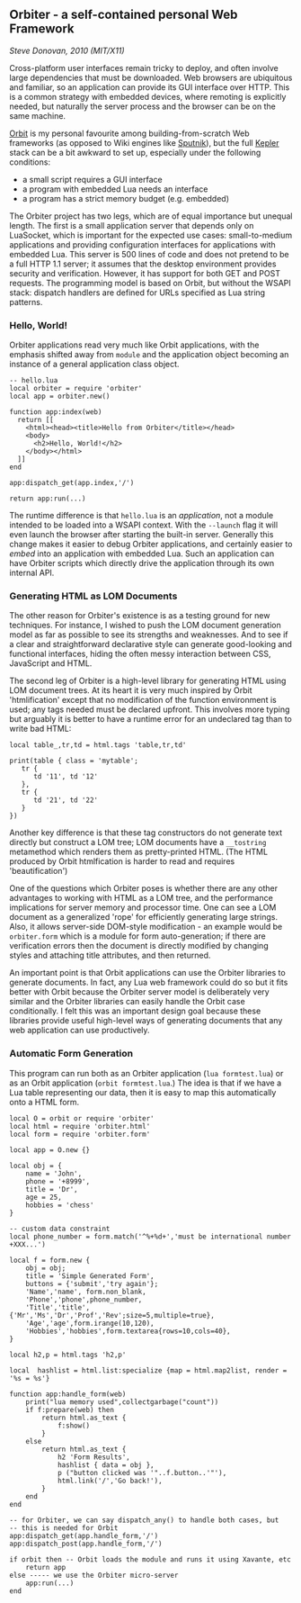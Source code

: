 ## Orbiter - a self-contained personal Web Framework

_Steve Donovan, 2010 (MIT/X11)_

Cross-platform user interfaces remain tricky to deploy, and often involve large dependencies that must be downloaded. Web browsers are ubiquitous and familiar, so an application can provide its GUI interface over HTTP.  This is a common strategy with embedded devices, where remoting is explicitly needed, but naturally the server process and the browser can be on the same machine.

[Orbit](http://keplerproject.github.com/orbit) is my personal favourite among building-from-scratch Web frameworks (as opposed to Wiki engines like [Sputnik](http://github.com/yuri/sputnik)), but the full [Kepler](http://github.com/keplerproject/kepler) stack can be a bit awkward to set up, especially under the following conditions:

 - a small script requires a GUI interface
 - a program with embedded Lua needs an interface
 - a program has a strict memory budget (e.g. embedded)

The Orbiter project has two legs, which are of equal importance but unequal length. The first is a small application server that depends only on LuaSocket, which is important for the expected use cases: small-to-medium applications and providing configuration interfaces for applications with embedded Lua. This server is 500 lines of code and does not pretend to be a full HTTP 1.1 server; it assumes that the desktop environment provides security and verification.  However, it has support for both GET and POST requests.  The programming model is based on Orbit, but without the WSAPI stack: dispatch handlers are defined for URLs specified as Lua string patterns.

### Hello, World!

Orbiter applications read very much like Orbit applications, with the emphasis shifted away from `module` and the application object becoming an instance of a general application class object.

    -- hello.lua
    local orbiter = require 'orbiter'
    local app = orbiter.new()

    function app:index(web)
      return [[
        <html><head><title>Hello from Orbiter</title></head>
        <body>
          <h2>Hello, World!</h2>
        </body></html>
      ]]
    end

    app:dispatch_get(app.index,'/')

    return app:run(...)

The runtime difference is that `hello.lua` is an _application_, not a module intended to be loaded into a WSAPI context. With the `--launch` flag it will even launch the browser after starting the built-in server.  Generally this change makes it easier to debug Orbiter applications, and certainly easier to _embed_ into an application with embedded Lua.  Such an application can have Orbiter scripts which directly drive the application through its own internal API.
  
### Generating HTML as LOM Documents

The other reason for Orbiter's existence is as a testing ground for new techniques. For instance, I wished to push the LOM document generation model as far as possible to see its strengths and weaknesses. And to see if a clear and straightforward declarative style can generate good-looking and functional interfaces, hiding the often messy interaction between CSS, JavaScript and HTML.

The second leg of Orbiter is a high-level library for generating HTML using LOM document trees. At its heart it is very much inspired by Orbit 'htmlification' except that no modification of the function environment is used; any tags needed must be declared upfront.  This involves more typing but arguably it is better to have a runtime error for an undeclared tag than to write bad HTML:

    local table_,tr,td = html.tags 'table,tr,td'

    print(table { class = 'mytable';
       tr {
          td '11', td '12'
       },
       tr {
          td '21', td '22'
       }
    })

Another key difference is that these tag constructors do not generate text directly but construct a LOM tree; LOM documents have a `__tostring` metamethod which renders them as pretty-printed HTML.  (The HTML produced by Orbit htmlfication is harder to read and requires 'beautification')

One of the questions which Orbiter poses is whether there are any other advantages to working with HTML as a LOM tree, and the performance implications for server memory and processor time. One can see a LOM document as a generalized 'rope' for efficiently generating large strings.  Also, it allows server-side DOM-style modification - an example would be `orbiter.form` which is a module for form auto-generation; if there are verification errors then the document is directly modified by changing styles and attaching title attributes, and then returned. 

An important point is that Orbit applications can use the Orbiter libraries to generate documents. In fact, any Lua web framework could do so but it fits better with Orbit because the Orbiter server model is deliberately very similar and the Orbiter libraries can easily handle the Orbit case conditionally.  I felt this was an important design goal because these libraries provide useful high-level ways of generating documents that any web application can use productively.

### Automatic Form Generation

This program can run both as an Orbiter application (`lua formtest.lua`) or as an Orbit application (`orbit formtest.lua`.)  The idea is that if we have a Lua table representing our data, then it is easy to map this automatically onto a HTML form.

    local O = orbit or require 'orbiter'
    local html = require 'orbiter.html'
    local form = require 'orbiter.form'

    local app = O.new {}

    local obj = {
        name = 'John',
        phone = '+8999',
        title = 'Dr',
        age = 25,
        hobbies = 'chess'
    }

    -- custom data constraint
    local phone_number = form.match('^%+%d+','must be international number +XXX...')

    local f = form.new {
        obj = obj; 
        title = 'Simple Generated Form',
        buttons = {'submit','try again'};
        'Name','name', form.non_blank,
        'Phone','phone',phone_number,
        'Title','title',{'Mr','Ms','Dr','Prof','Rev';size=5,multiple=true},
        'Age','age',form.irange(10,120),
        'Hobbies','hobbies',form.textarea{rows=10,cols=40},
    }

    local h2,p = html.tags 'h2,p'

    local  hashlist = html.list:specialize {map = html.map2list, render = '%s = %s'}

    function app:handle_form(web)
        print("lua memory used",collectgarbage("count"))
        if f:prepare(web) then
            return html.as_text {            
                f:show()
            }
        else
            return html.as_text {
                h2 'Form Results',
                hashlist { data = obj },
                p ("button clicked was '"..f.button..'"'),
                html.link('/','Go back!'),
            }    
        end
    end

    -- for Orbiter, we can say dispatch_any() to handle both cases, but
    -- this is needed for Orbit
    app:dispatch_get(app.handle_form,'/')
    app:dispatch_post(app.handle_form,'/')

    if orbit then -- Orbit loads the module and runs it using Xavante, etc
        return app
    else ----- we use the Orbiter micro-server
        app:run(...)
    end

